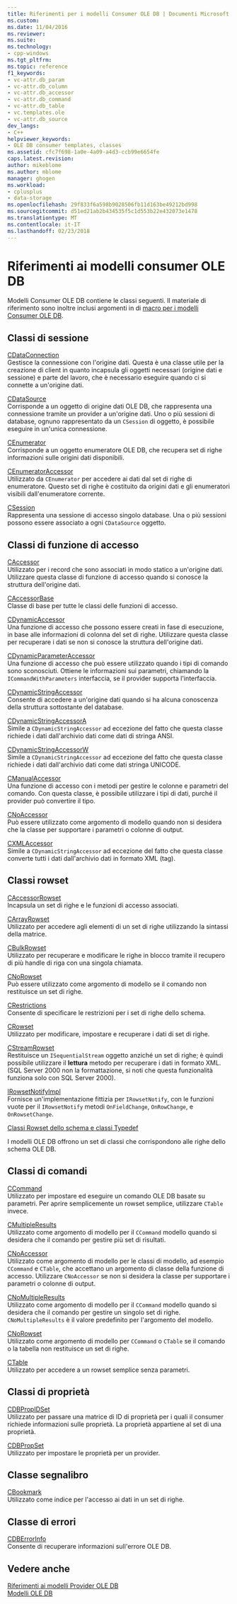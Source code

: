 ```yaml
---
title: Riferimenti per i modelli Consumer OLE DB | Documenti Microsoft
ms.custom: 
ms.date: 11/04/2016
ms.reviewer: 
ms.suite: 
ms.technology:
- cpp-windows
ms.tgt_pltfrm: 
ms.topic: reference
f1_keywords:
- vc-attr.db_param
- vc-attr.db_column
- vc-attr.db_accessor
- vc-attr.db_command
- vc-attr.db_table
- vc.templates.ole
- vc-attr.db_source
dev_langs:
- C++
helpviewer_keywords:
- OLE DB consumer templates, classes
ms.assetid: cfc7f698-1a0e-4a09-a4d3-ccb99e6654fe
caps.latest.revision: 
author: mikeblome
ms.author: mblome
manager: ghogen
ms.workload:
- cplusplus
- data-storage
ms.openlocfilehash: 29f833f6a598b9028506fb11d163be49212bd998
ms.sourcegitcommit: d51ed21ab2b434535f5c1d553b22e432073e1478
ms.translationtype: MT
ms.contentlocale: it-IT
ms.lasthandoff: 02/23/2018
---
```

# <a name="ole-db-consumer-templates-reference"></a>Riferimenti ai modelli consumer OLE DB
Modelli Consumer OLE DB contiene le classi seguenti. Il materiale di riferimento sono inoltre inclusi argomenti in di [macro per i modelli Consumer OLE DB](../../data/oledb/macros-and-global-functions-for-ole-db-consumer-templates.md).  
  
## <a name="session-classes"></a>Classi di sessione  
 [CDataConnection](../../data/oledb/cdataconnection-class.md)  
 Gestisce la connessione con l'origine dati. Questa è una classe utile per la creazione di client in quanto incapsula gli oggetti necessari (origine dati e sessione) e parte del lavoro, che è necessario eseguire quando ci si connette a un'origine dati.  
  
 [CDataSource](../../data/oledb/cdatasource-class.md)  
 Corrisponde a un oggetto di origine dati OLE DB, che rappresenta una connessione tramite un provider a un'origine dati. Uno o più sessioni di database, ognuno rappresentato da un `CSession` di oggetto, è possibile eseguire in un'unica connessione.  
  
 [CEnumerator](../../data/oledb/cenumerator-class.md)  
 Corrisponde a un oggetto enumeratore OLE DB, che recupera set di righe informazioni sulle origini dati disponibili.  
  
 [CEnumeratorAccessor](../../data/oledb/cenumeratoraccessor-class.md)  
 Utilizzato da `CEnumerator` per accedere ai dati dal set di righe di enumeratore. Questo set di righe è costituito da origini dati e gli enumeratori visibili dall'enumeratore corrente.  
  
 [CSession](../../data/oledb/csession-class.md)  
 Rappresenta una sessione di accesso singolo database. Una o più sessioni possono essere associato a ogni `CDataSource` oggetto.  
  
## <a name="accessor-classes"></a>Classi di funzione di accesso  
 [CAccessor](../../data/oledb/caccessor-class.md)  
 Utilizzato per i record che sono associati in modo statico a un'origine dati. Utilizzare questa classe di funzione di accesso quando si conosce la struttura dell'origine dati.  
  
 [CAccessorBase](../../data/oledb/caccessorbase-class.md)  
 Classe di base per tutte le classi delle funzioni di accesso.  
  
 [CDynamicAccessor](../../data/oledb/cdynamicaccessor-class.md)  
 Una funzione di accesso che possono essere creati in fase di esecuzione, in base alle informazioni di colonna del set di righe. Utilizzare questa classe per recuperare i dati se non si conosce la struttura dell'origine dati.  
  
 [CDynamicParameterAccessor](../../data/oledb/cdynamicparameteraccessor-class.md)  
 Una funzione di accesso che può essere utilizzato quando i tipi di comando sono sconosciuti. Ottiene le informazioni sui parametri, chiamando la `ICommandWithParameters` interfaccia, se il provider supporta l'interfaccia.  
  
 [CDynamicStringAccessor](../../data/oledb/cdynamicstringaccessor-class.md)  
 Consente di accedere a un'origine dati quando si ha alcuna conoscenza della struttura sottostante del database.  
  
 [CDynamicStringAccessorA](../../data/oledb/cdynamicstringaccessora-class.md)  
 Simile a `CDynamicStringAccessor` ad eccezione del fatto che questa classe richiede i dati dall'archivio dati come dati di stringa ANSI.  
  
 [CDynamicStringAccessorW](../../data/oledb/cdynamicstringaccessorw-class.md)  
 Simile a `CDynamicStringAccessor` ad eccezione del fatto che questa classe richiede i dati dall'archivio dati come dati stringa UNICODE.  
  
 [CManualAccessor](../../data/oledb/cmanualaccessor-class.md)  
 Una funzione di accesso con i metodi per gestire le colonne e parametri del comando. Con questa classe, è possibile utilizzare i tipi di dati, purché il provider può convertire il tipo.  
  
 [CNoAccessor](../../data/oledb/cnoaccessor-class.md)  
 Può essere utilizzato come argomento di modello quando non si desidera che la classe per supportare i parametri o colonne di output.  
  
 [CXMLAccessor](../../data/oledb/cxmlaccessor-class.md)  
 Simile a `CDynamicStringAccessor` ad eccezione del fatto che questa classe converte tutti i dati dall'archivio dati in formato XML (tag).  
  
## <a name="rowset-classes"></a>Classi rowset  
 [CAccessorRowset](../../data/oledb/caccessorrowset-class.md)  
 Incapsula un set di righe e le funzioni di accesso associati.  
  
 [CArrayRowset](../../data/oledb/carrayrowset-class.md)  
 Utilizzato per accedere agli elementi di un set di righe utilizzando la sintassi della matrice.  
  
 [CBulkRowset](../../data/oledb/cbulkrowset-class.md)  
 Utilizzato per recuperare e modificare le righe in blocco tramite il recupero di più handle di riga con una singola chiamata.  
  
 [CNoRowset](../../data/oledb/cnorowset-class.md)  
 Può essere utilizzato come argomento di modello se il comando non restituisce un set di righe.  
  
 [CRestrictions](../../data/oledb/crestrictions-class.md)  
 Consente di specificare le restrizioni per i set di righe dello schema.  
  
 [CRowset](../../data/oledb/crowset-class.md)  
 Utilizzato per modificare, impostare e recuperare i dati di set di righe.  
  
 [CStreamRowset](../../data/oledb/cstreamrowset-class.md)  
 Restituisce un `ISequentialStream` oggetto anziché un set di righe; è quindi possibile utilizzare il **lettura** metodo per recuperare i dati in formato XML. (SQL Server 2000 non la formattazione, si noti che questa funzionalità funziona solo con SQL Server 2000).  
  
 [IRowsetNotifyImpl](../../data/oledb/irowsetnotifyimpl-class.md)  
 Fornisce un'implementazione fittizia per `IRowsetNotify`, con le funzioni vuote per il `IRowsetNotify` metodi `OnFieldChange`, `OnRowChange`, e `OnRowsetChange`.  
  
 [Classi Rowset dello schema e classi Typedef](../../data/oledb/schema-rowset-classes-and-typedef-classes.md)  
  
 I modelli OLE DB offrono un set di classi che corrispondono alle righe dello schema OLE DB.  
  
## <a name="command-classes"></a>Classi di comandi  
 [CCommand](../../data/oledb/ccommand-class.md)  
 Utilizzato per impostare ed eseguire un comando OLE DB basate su parametri. Per aprire semplicemente un rowset semplice, utilizzare `CTable` invece.  
  
 [CMultipleResults](../../data/oledb/cmultipleresults-class.md)  
 Utilizzato come argomento di modello per il `CCommand` modello quando si desidera che il comando per gestire più set di risultati.  
  
 [CNoAccessor](../../data/oledb/cnoaccessor-class.md)  
 Utilizzato come argomento di modello per le classi di modello, ad esempio `CCommand` e `CTable`, che accettano un argomento di classe della funzione di accesso. Utilizzare `CNoAccessor` se non si desidera la classe per supportare i parametri o colonne di output.  
  
 [CNoMultipleResults](../../data/oledb/cnomultipleresults-class.md)  
 Utilizzato come argomento di modello per il `CCommand` modello quando si desidera che il comando per gestire un singolo set di righe. `CNoMultipleResults` è il valore predefinito per l'argomento del modello.  
  
 [CNoRowset](../../data/oledb/cnorowset-class.md)  
 Utilizzato come argomento di modello per `CCommand` o `CTable` se il comando o la tabella non restituisce un set di righe.  
  
 [CTable](../../data/oledb/ctable-class.md)  
 Utilizzato per accedere a un rowset semplice senza parametri.  
  
## <a name="property-classes"></a>Classi di proprietà  
 [CDBPropIDSet](../../data/oledb/cdbpropidset-class.md)  
 Utilizzato per passare una matrice di ID di proprietà per i quali il consumer richiede informazioni sulle proprietà. La proprietà appartiene al set di una proprietà.  
  
 [CDBPropSet](../../data/oledb/cdbpropset-class.md)  
 Utilizzato per impostare le proprietà per un provider.  
  
## <a name="bookmark-class"></a>Classe segnalibro  
 [CBookmark](../../data/oledb/cbookmark-class.md)  
 Utilizzato come indice per l'accesso ai dati in un set di righe.  
  
## <a name="error-class"></a>Classe di errori  
 [CDBErrorInfo](../../data/oledb/cdberrorinfo-class.md)  
 Consente di recuperare informazioni sull'errore OLE DB.  
  
## <a name="see-also"></a>Vedere anche  
 [Riferimenti ai modelli Provider OLE DB](../../data/oledb/ole-db-provider-templates-reference.md)   
 [Modelli OLE DB](../../data/oledb/ole-db-templates.md)